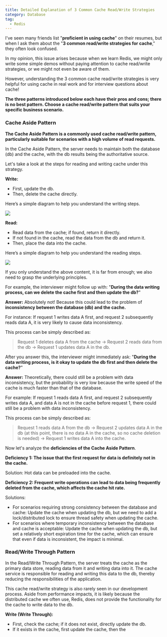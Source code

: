 ```yaml
---
title: Detailed Explanation of 3 Common Cache Read/Write Strategies
category: Database
tag:
  - Redis
---
```


I've seen many friends list "**proficient in using cache**" on their resumes, but when I ask them about the "**3 common read/write strategies for cache**," they often look confused.

In my opinion, this issue arises because when we learn Redis, we might only write some simple demos without paying attention to cache read/write strategies, or we might not even be aware of them.

However, understanding the 3 common cache read/write strategies is very helpful for using cache in real work and for interview questions about cache!

**The three patterns introduced below each have their pros and cons; there is no best pattern. Choose a cache read/write pattern that suits your specific business scenario.**

### Cache Aside Pattern

**The Cache Aside Pattern is a commonly used cache read/write pattern, particularly suitable for scenarios with a high volume of read requests.**

In the Cache Aside Pattern, the server needs to maintain both the database (db) and the cache, with the db results being the authoritative source.

Let's take a look at the steps for reading and writing cache under this strategy.

**Write:**

- First, update the db.
- Then, delete the cache directly.

Here’s a simple diagram to help you understand the writing steps.

![](https://oss.javaguide.cn/github/javaguide/database/redis/cache-aside-write.png)

**Read:**

- Read data from the cache; if found, return it directly.
- If not found in the cache, read the data from the db and return it.
- Then, place the data into the cache.

Here’s a simple diagram to help you understand the reading steps.

![](https://oss.javaguide.cn/github/javaguide/database/redis/cache-aside-read.png)

If you only understand the above content, it is far from enough; we also need to grasp the underlying principles.

For example, the interviewer might follow up with: "**During the data writing process, can we delete the cache first and then update the db?**"

**Answer:** Absolutely not! Because this could lead to the problem of **inconsistency between the database (db) and the cache.**

For instance: If request 1 writes data A first, and request 2 subsequently reads data A, it is very likely to cause data inconsistency.

This process can be simply described as:

> Request 1 deletes data A from the cache -> Request 2 reads data from the db -> Request 1 updates data A in the db.

After you answer this, the interviewer might immediately ask: "**During the data writing process, is it okay to update the db first and then delete the cache?**"

**Answer:** Theoretically, there could still be a problem with data inconsistency, but the probability is very low because the write speed of the cache is much faster than that of the database.

For example: If request 1 reads data A first, and request 2 subsequently writes data A, and data A is not in the cache before request 1, there could still be a problem with data inconsistency.

This process can be simply described as:

> Request 1 reads data A from the db -> Request 2 updates data A in the db (at this point, there is no data A in the cache, so no cache deletion is needed) -> Request 1 writes data A into the cache.

Now let's analyze the **deficiencies of the Cache Aside Pattern**.

**Deficiency 1: The issue that the first request for data is definitely not in the cache.**

Solution: Hot data can be preloaded into the cache.

**Deficiency 2: Frequent write operations can lead to data being frequently deleted from the cache, which affects the cache hit rate.**

Solutions:

- For scenarios requiring strong consistency between the database and cache: Update the cache when updating the db, but we need to add a lock/distributed lock to ensure thread safety when updating the cache.
- For scenarios where temporary inconsistency between the database and cache is acceptable: Update the cache when updating the db, but set a relatively short expiration time for the cache, which can ensure that even if data is inconsistent, the impact is minimal.

### Read/Write Through Pattern

In the Read/Write Through Pattern, the server treats the cache as the primary data store, reading data from it and writing data into it. The cache service is responsible for reading and writing this data to the db, thereby reducing the responsibilities of the application.

This cache read/write strategy is also rarely seen in our development process. Aside from performance impacts, it is likely because the distributed cache we often use, Redis, does not provide the functionality for the cache to write data to the db.

**Write (Write Through):**

- First, check the cache; if it does not exist, directly update the db.
- If it exists in the cache, first update the cache, then the
